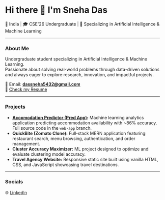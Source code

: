 # Hi there 👋 I'm Sneha Das  

📍 India | 🎓 CSE'26 Undergraduate | 🤖 Specializing in Artificial Intelligence & Machine Learning  

---

### About Me  
Undergraduate student specializing in Artificial Intelligence & Machine Learning.  
Passionate about solving real-world problems through data-driven solutions and always eager to explore research, innovation, and impactful projects.  

📧 Email: **dassneha5432@gmail.com**  
📄 [Check my Resume](https://github.com/HeySneh23/My-Resume/blob/main/RESUME.pdf)  

---

### Projects  
- **[Accomodation Predictor (Pred App)](https://github.com/HeySneh23/Machine-Learning-Project):** Machine learning analytics application predicting accommodation availability with ~86% accuracy. Full source code in the `web-app` branch.  
- **QuickBite (Zomato Clone):** Full-stack MERN application featuring restaurant search, menu browsing, authentication, and order management.  
- **Cluster Accuracy Maximizer:** ML project designed to optimize and evaluate clustering model accuracy.  
- **Travel Agency Website:** Responsive static site built using vanilla HTML, CSS, and JavaScript showcasing travel destinations.  

---

### Socials  
🌐 [LinkedIn](https://www.linkedin.com/in/sneha-das-448571268/)  
